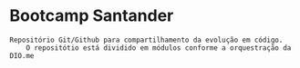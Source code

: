 # Bootcamp Santander
	Repositório Git/Github para compartilhamento da evolução em código.
		O repositótio está dividido em módulos conforme a orquestração da DIO.me
